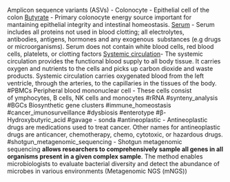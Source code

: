 Amplicon sequence variants (ASVs) - 
Colonocyte - Epithelial cell of the colon
[Butyrate](https://en.wikipedia.org/wiki/Butyric_acid#Biochemistry) - Primary colonocyte energy source important for mantaining epithelial integrity and intestinal homeostasis. 
[Serum](https://en.wikipedia.org/wiki/Serum_(blood)) - Serum includes all proteins not used in blood clotting; all electrolytes, antibodies, antigens, hormones and any exogenous  substances (e.g drugs or microorganisms). Serum does not contain white blood cells, red blood cells, platelets, or clotting factors
[Systemic circulation](https://training.seer.cancer.gov/anatomy/cardiovascular/blood/pathways.html#:~:text=The%20systemic%20circulation%20provides%20the,the%20tissues%20of%20the%20body.)- The systemic circulation provides the functional blood supply to all body tissue. It carries oxygen and nutrients to the cells and picks up carbon dioxide and waste products. Systemic circulation carries oxygenated blood from the left ventricle, through the arteries, to the capillaries in the tissues of the body.
#PBMCs Peripheral blood mononuclear cell - These cells consist of ymphocytes, B cells, NK cells and monocytes
#rRNA 
#synteny_analysis
#BGCs Biosynthetic gene clusters 
#immune_homeostasis
#cancer_imunosurveillance
#dysbiosis
#enterotype
#β-Hydroxybutyric_acid 
#gavage - sonda 
#antineoplastic - Antineoplastic drugs are medications used to treat cancer. Other names for antineoplastic drugs are anticancer, chemotherapy, chemo, cytotoxic, or hazardous drugs.
#shotgun_metagenomic_sequencing   - Shotgun metagenomic sequencing **allows researchers to comprehensively sample all genes in all organisms present in a given complex sample**. The method enables microbiologists to evaluate bacterial diversity and detect the abundance of microbes in various environments (Metagenomic NGS (mNGS))